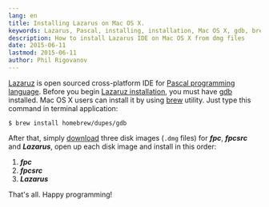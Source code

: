 ```yaml
---
lang: en
title: Installing Lazarus on Mac OS X.
keywords: Lazarus, Pascal, installing, installation, Mac OS X, gdb, brew
description: How to install Lazarus IDE on Mac OS X from dmg files
date: 2015-06-11
lastmod: 2015-06-11
author: Phil Rigovanov
---
```


[Lazaruz](http://www.lazarus-ide.org/) is open sourced cross-platform IDE for [Pascal programming language](https://en.wikipedia.org/wiki/Pascal_%28programming_language%29).
Before you begin [Lazaruz installation](http://wiki.lazarus.freepascal.org/Installing_Lazarus_on_MacOS_X), you must have [gdb](http://www.gnu.org/software/gdb/) installed. Mac OS X users can install it by using [brew](http://brew.sh/) utility. Just type this command in terminal application:

```
$ brew install homebrew/dupes/gdb
```

After that, simply [download](http://sourceforge.net/projects/lazarus/files/Lazarus%20Mac%20OS%20X%20i386/) three disk images \(`.dmg` files\) for ***fpc***, ***fpcsrc*** and ***Lazarus***, open up each disk image and install in this order:

1. ***fpc***
2. ***fpcsrc***
3. ***Lazarus***

That's all. Happy programming!
